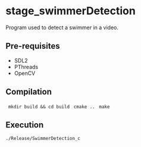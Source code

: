 # stage_swimmerDetection
Program used to detect a swimmer in a video.

## Pre-requisites 

- SDL2
- PThreads
- OpenCV

## Compilation

`` mkdir build && cd build``
`` cmake ..``
`` make``

## Execution

``./Release/SwimmerDetection_c``


